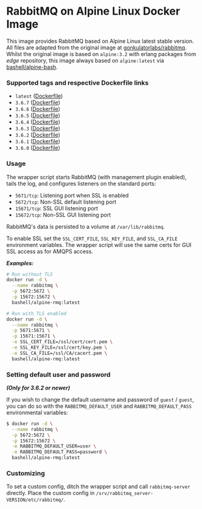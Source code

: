 # RabbitMQ on Alpine Linux Docker Image #

This image provides RabbitMQ based on Alpine Linux latest stable version. All files are adapted from the original image at [gonkulatorlabs/rabbitmq](https://hub.docker.com/r/gonkulatorlabs/rabbitmq/). Whilst the original image is based on `alpine:3.2` with erlang packages from *edge* repository, this image always based on `alpine:latest` via [bashell/alpine-bash](https://hub.docker.com/r/bashell/alpine-bash/).

### Supported tags and respective Dockerfile links ###

- `latest` ([Dockerfile](https://bitbucket.org/bashell-com/alpine-rmq/src/master/Dockerfile?fileviewer=file-view-default))
- `3.6.7` ([Dockerfile](https://bitbucket.org/bashell-com/alpine-rmq/src/3.6.7/Dockerfile?fileviewer=file-view-default))
- `3.6.6` ([Dockerfile](https://bitbucket.org/bashell-com/alpine-rmq/src/3.6.6/Dockerfile?fileviewer=file-view-default))
- `3.6.5` ([Dockerfile](https://bitbucket.org/bashell-com/alpine-rmq/src/3.6.5/Dockerfile?fileviewer=file-view-default))
- `3.6.4` ([Dockerfile](https://bitbucket.org/bashell-com/alpine-rmq/src/3.6.4/Dockerfile?fileviewer=file-view-default))
- `3.6.3` ([Dockerfile](https://bitbucket.org/bashell-com/alpine-rmq/src/3.6.3/Dockerfile?fileviewer=file-view-default))
- `3.6.2` ([Dockerfile](https://bitbucket.org/bashell-com/alpine-rmq/src/3.6.2/Dockerfile?fileviewer=file-view-default))
- `3.6.1` ([Dockerfile](https://bitbucket.org/bashell-com/alpine-rmq/src/3.6.1/Dockerfile?fileviewer=file-view-default))
- `3.6.0` ([Dockerfile](https://bitbucket.org/bashell-com/alpine-rmq/src/3.6.0/Dockerfile?fileviewer=file-view-default))

### Usage ###

The wrapper script starts RabbitMQ (with management plugin enabled), tails the log, and configures listeners on the standard ports:

- `5671/tcp`: Listening port when SSL is enabled
- `5672/tcp`: Non-SSL default listening port
- `15671/tcp`: SSL GUI listening port
- `15672/tcp`: Non-SSL GUI listening port

RabbitMQ's data is persisted to a volume at `/var/lib/rabbitmq`.

To enable SSL set the `SSL_CERT_FILE`, `SSL_KEY_FILE`, and `SSL_CA_FILE` environment variables.  The wrapper script will use the same certs for GUI SSL access as for AMQPS access.

***Examples:***

```bash
# Run without TLS
docker run -d \
  --name rabbitmq \
  -p 5672:5672 \
  -p 15672:15672 \
  bashell/alpine-rmq:latest
```

```bash
# Run with TLS enabled
docker run -d \
  --name rabbitmq \
  -p 5671:5671 \
  -p 15671:15671 \
  -e SSL_CERT_FILE=/ssl/cert/cert.pem \
  -e SSL_KEY_FILE=/ssl/cert/key.pem \
  -e SSL_CA_FILE=/ssl/CA/cacert.pem \
  bashell/alpine-rmq:latest
```

### Setting default user and password ###

***(Only for 3.6.2 or newer)***

If you wish to change the default username and password of `guest` / `guest`, you can do so with the `RABBITMQ_DEFAULT_USER` and `RABBITMQ_DEFAULT_PASS` environmental variables:

```bash
$ docker run -d \
  --name rabbitmq \
  -p 5672:5672 \
  -p 15672:15672 \
  -e RABBITMQ_DEFAULT_USER=user \
  -e RABBITMQ_DEFAULT_PASS=password \
  bashell/alpine-rmq:latest
```

### Customizing ###
To set a custom config, ditch the wrapper script and call `rabbitmq-server` directly.  Place the custom config in `/srv/rabbitmq_server-VERSION/etc/rabbitmq/`.

